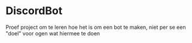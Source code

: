 # DiscordBot

Proef project om te leren hoe het is om een bot te maken, niet per se een "doel" voor ogen wat hiermee te doen
